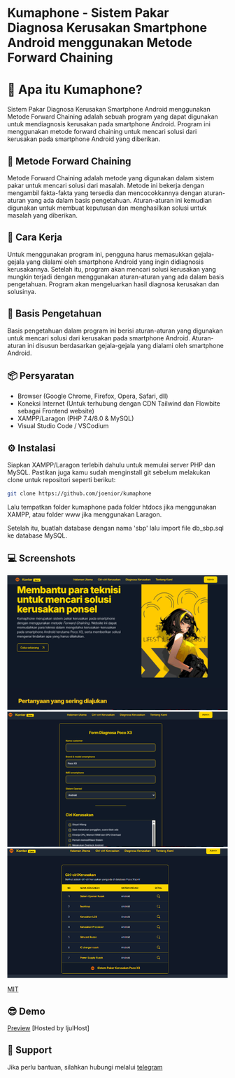 
# Kumaphone - Sistem Pakar Diagnosa Kerusakan Smartphone Android menggunakan Metode Forward Chaining




# 🐻 Apa itu Kumaphone?
Sistem Pakar Diagnosa Kerusakan Smartphone Android menggunakan Metode Forward Chaining adalah sebuah program yang dapat digunakan untuk mendiagnosis kerusakan pada smartphone Android. Program ini menggunakan metode forward chaining untuk mencari solusi dari kerusakan pada smartphone Android yang diberikan.

## 🧬 Metode Forward Chaining
Metode Forward Chaining adalah metode yang digunakan dalam sistem pakar untuk mencari solusi dari masalah. Metode ini bekerja dengan mengambil fakta-fakta yang tersedia dan mencocokkannya dengan aturan-aturan yang ada dalam basis pengetahuan. Aturan-aturan ini kemudian digunakan untuk membuat keputusan dan menghasilkan solusi untuk masalah yang diberikan.

## 👤 Cara Kerja
Untuk menggunakan program ini, pengguna harus memasukkan gejala-gejala yang dialami oleh smartphone Android yang ingin didiagnosis kerusakannya. Setelah itu, program akan mencari solusi kerusakan yang mungkin terjadi dengan menggunakan aturan-aturan yang ada dalam basis pengetahuan. Program akan mengeluarkan hasil diagnosa kerusakan dan solusinya.


## 🧠 Basis Pengetahuan
Basis pengetahuan dalam program ini berisi aturan-aturan yang digunakan untuk mencari solusi dari kerusakan pada smartphone Android. Aturan-aturan ini disusun berdasarkan gejala-gejala yang dialami oleh smartphone Android. 
## 📦 Persyaratan

- Browser (Google Chrome, Firefox, Opera, Safari, dll)
- Koneksi Internet (Untuk terhubung dengan CDN Tailwind dan Flowbite sebagai Frontend website)
- XAMPP/Laragon (PHP 7.4/8.0 & MySQL)
- Visual Studio Code / VSCodium
## ⚙️ Instalasi

Siapkan XAMPP/Laragon terlebih dahulu untuk memulai server PHP dan MySQL.
Pastikan juga kamu sudah menginstall git sebelum melakukan clone untuk repositori seperti berikut:

```bash
git clone https://github.com/joenior/kumaphone
```
Lalu tempatkan folder kumaphone pada folder htdocs jika menggunakan XAMPP, atau folder www jika menggunakan Laragon.

Setelah itu, buatlah database dengan nama 'sbp' lalu import file db_sbp.sql ke database MySQL.

## 💻 Screenshots

![Gambar Contoh](img/index.png)
![Gambar Contoh](img/dianoksa.png)
![Gambar Contoh](img/kerusakan.png)


[MIT](https://choosealicense.com/licenses/mit/)


## 😎 Demo


[Preview](https://kumaphone.my.id)
[Hosted by IjulHost]

## 🤔 Support

Jika perlu bantuan, silahkan hubungi melalui [telegram](t.me/joenior)

